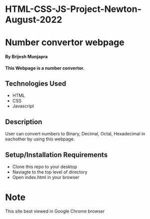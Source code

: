 # HTML-CSS-JS-Project-Newton-August-2022

# Number convertor webpage

#### By Brijesh Munjapra

#### This Webpage is a number convertor.

## Technologies Used

* HTML
* CSS
* Javascript

## Description
User can convert numbers to Binary, Decimal, Octal, Hexadecimal in eachother by using this webpage.

## Setup/Installation Requirements

* Clone this repo to your desktop
* Naviagte to the top level of directory
* Open index.html in your browser

# Note 
This site best viewed in Google Chrome browser
